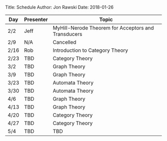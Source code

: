 ﻿Title: Schedule
Author: Jon Rawski
Date: 2018-01-26


| Day   | Presenter          | Topic                                                  |
|-------|--------------------|--------------------------------------------------------|
| 2/2  | Jeff                | MyHill-Nerode Theorem for Acceptors and Transducers                               |
| 2/9  | N/A                 | Cancelled                                        |
| 2/16 | Rob                 | Introduction to Category Theory                                           |
| 2/23 | TBD                 | Category Theory                                           |
| 3/2  | TBD                 | Graph Theory                                        | 
| 3/9  | TBD                 | Graph Theory                                        |
| 3/23 | TBD                 | Automata Theory                                        |
| 3/30 | TBD                 | Automata Theory                                        |
| 4/6  | TBD                 | Graph Theory                                           |
| 4/13 | TBD                 | Graph Theory                                           |
| 4/20 | TBD                 | Category Theory                                        |
| 4/27 | TBD                 | Category Theory                                        |
| 5/4  | TBD                 | TBD                                                    |